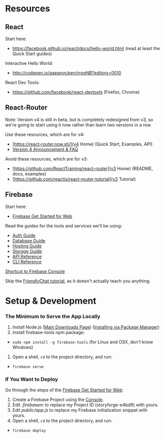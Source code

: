 # Resources

## React

Start here:

* https://facebook.github.io/react/docs/hello-world.html (read at least the Quick Start guides)

Interactive Hello World:

* http://codepen.io/gaearon/pen/rrpgNB?editors=0010

React Dev Tools:
* https://github.com/facebook/react-devtools (Firefox, Chrome)

## React-Router

Note: Version v4 is still in beta, but is completely redesigned from v3, so we're going to start using it now rather than learn two versions in a row.

Use these resources, which are for v4:

* [https://react-router.now.sh/](v4 Home) (Quick Start, Examples, API)
* [Version 4 Announcement & FAQ](https://github.com/ReactTraining/react-router/blob/v4/README.md)

Avoid these resources, which are for v3:

* [https://github.com/ReactTraining/react-router](v3 Home) (README, docs, examples)
* [https://github.com/reactjs/react-router-tutorial](v3 Tutorial)

## Firebase

Start here:

* [Firebase Get Started for Web](https://firebase.google.com/docs/web/setup)

Read the guides for the tools and services we'll be using:

* [Auth Guide](https://firebase.google.com/docs/auth/)
* [Database Guide](https://firebase.google.com/docs/database/)
* [Hosting Guide](https://firebase.google.com/docs/hosting/)
* [Storage Guide](https://firebase.google.com/docs/storage/)
* [API Reference](https://firebase.google.com/docs/reference/js/)
* [CLI Reference](https://firebase.google.com/docs/cli/)

[Shortcut to Firebase Console](https://console.firebase.google.com/)

Skip the [FriendlyChat tutorial](https://codelabs.developers.google.com/codelabs/firebase-web/), as it doesn't actually teach you anything.

# Setup & Development

### The Minimum to Serve the App Locally

1. Install Node.js ([Main Downloads Page](https://nodejs.org/en/download/)) ([Installing via Package Manager](https://nodejs.org/en/download/package-manager/))
1. Install firebase-tools npm package:
  * `sudo npm install -g firebase-tools` (for Linux and OSX, don't know Windows)
1. Open a shell, `cd` to the project directory, and run:
  * `firebase serve`

### If You Want to Deploy

Go through the steps of the [Firebase Get Started for Web](https://firebase.google.com/docs/web/setup):

1. Create a Firebase Project using the [Console](https://console.firebase.google.com/).
1. Edit _.firebaserc_ to replace my Project ID (storyforge-e4bd9) with yours.
1. Edit _public/app.js_ to replace my Firebase initialization snippet with yours.
1. Open a shell, `cd` to the project directory, and run:
  * `firebase deploy`
